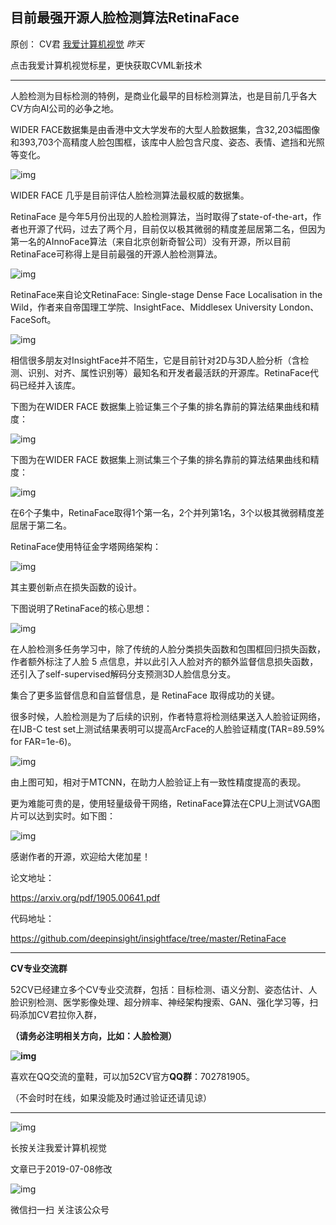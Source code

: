 ## 目前最强开源人脸检测算法RetinaFace

原创： CV君 [我爱计算机视觉](javascript:void(0);) *昨天*

点击我爱计算机视觉标星，更快获取CVML新技术

------



人脸检测为目标检测的特例，是商业化最早的目标检测算法，也是目前几乎各大CV方向AI公司的必争之地。



WIDER FACE数据集是由香港中文大学发布的大型人脸数据集，含32,203幅图像和393,703个高精度人脸包围框，该库中人脸包含尺度、姿态、表情、遮挡和光照等变化。



![img](https://mmbiz.qpic.cn/mmbiz_png/BJbRvwibeSTvW5ibxEX4LV32nRp02urOEqS8af7FfXndZXnoLkH05EicS6QTe1uKdW7MrKjOn6R5jSKq5LKiaibTeJA/640?wx_fmt=png&tp=webp&wxfrom=5&wx_lazy=1&wx_co=1)



WIDER FACE 几乎是目前评估人脸检测算法最权威的数据集。



RetinaFace 是今年5月份出现的人脸检测算法，当时取得了state-of-the-art，作者也开源了代码，过去了两个月，目前仅以极其微弱的精度差屈居第二名，但因为第一名的AInnoFace算法（来自北京创新奇智公司）没有开源，所以目前RetinaFace可称得上是目前最强的开源人脸检测算法。



![img](https://mmbiz.qpic.cn/mmbiz_png/BJbRvwibeSTvW5ibxEX4LV32nRp02urOEqWjiarbz6rCKibjqagLh2kHGh9RMn1JAneYLO0VftIiaGHHKh6ULbIosaw/640?wx_fmt=png&tp=webp&wxfrom=5&wx_lazy=1&wx_co=1)



RetinaFace来自论文RetinaFace: Single-stage Dense Face Localisation in the Wild，作者来自帝国理工学院、InsightFace、Middlesex University London、FaceSoft。



![img](https://mmbiz.qpic.cn/mmbiz_png/BJbRvwibeSTvW5ibxEX4LV32nRp02urOEqMicVsWNQn6QKQOxgGTHwNFia2JUibZpzLPgT3VichHZ2J78vfovU4EIgibw/640?wx_fmt=png&tp=webp&wxfrom=5&wx_lazy=1&wx_co=1)



相信很多朋友对InsightFace并不陌生，它是目前针对2D与3D人脸分析（含检测、识别、对齐、属性识别等）最知名和开发者最活跃的开源库。RetinaFace代码已经并入该库。



下图为在WIDER FACE 数据集上验证集三个子集的排名靠前的算法结果曲线和精度：



![img](https://mmbiz.qpic.cn/mmbiz_png/BJbRvwibeSTvW5ibxEX4LV32nRp02urOEqMxc4AEPF54Lf8ia6rTQBZGeo5WZiat7IiadB7LlUa9Wc1via3CBaRiaFSlw/640?wx_fmt=png&tp=webp&wxfrom=5&wx_lazy=1&wx_co=1)



下图为在WIDER FACE 数据集上测试集三个子集的排名靠前的算法结果曲线和精度：

![img](https://mmbiz.qpic.cn/mmbiz_png/BJbRvwibeSTvW5ibxEX4LV32nRp02urOEqrvag9jiaSEFxK6J105I8d4PuiaZl2baO7y3UrVLibhTDJIl5M8GRicYa5g/640?wx_fmt=png&tp=webp&wxfrom=5&wx_lazy=1&wx_co=1)



在6个子集中，RetinaFace取得1个第一名，2个并列第1名，3个以极其微弱精度差屈居于第二名。



RetinaFace使用特征金字塔网络架构：



![img](https://mmbiz.qpic.cn/mmbiz_png/BJbRvwibeSTvW5ibxEX4LV32nRp02urOEqj8g2s23kKshbkmM3mTDQbC7Zo5ZGh4WNn6PiceAibEZuOxiar9xTtDHJg/640?wx_fmt=png&tp=webp&wxfrom=5&wx_lazy=1&wx_co=1)



其主要创新点在损失函数的设计。



下图说明了RetinaFace的核心思想：



![img](https://mmbiz.qpic.cn/mmbiz_png/BJbRvwibeSTvW5ibxEX4LV32nRp02urOEq8ccoBvC9EyTNfKfLJRHSJGkbJWfmcBibpkZktn3qe7ODVBqQlgg5UsQ/640?wx_fmt=png&tp=webp&wxfrom=5&wx_lazy=1&wx_co=1)



在人脸检测多任务学习中，除了传统的人脸分类损失函数和包围框回归损失函数，作者额外标注了人脸 5 点信息，并以此引入人脸对齐的额外监督信息损失函数，还引入了self-supervised解码分支预测3D人脸信息分支。



集合了更多监督信息和自监督信息，是 RetinaFace 取得成功的关键。



很多时候，人脸检测是为了后续的识别，作者特意将检测结果送入人脸验证网络，在IJB-C test set上测试结果表明可以提高ArcFace的人脸验证精度(TAR=89.59% for FAR=1e-6)。



![img](https://mmbiz.qpic.cn/mmbiz_png/BJbRvwibeSTvW5ibxEX4LV32nRp02urOEqjuicRtnKVIb8dRdodBpd2L3xZb3R6F67rRGmCf36htPoj0bxzr7QyoQ/640?wx_fmt=png&tp=webp&wxfrom=5&wx_lazy=1&wx_co=1)



由上图可知，相对于MTCNN，在助力人脸验证上有一致性精度提高的表现。



更为难能可贵的是，使用轻量级骨干网络，RetinaFace算法在CPU上测试VGA图片可以达到实时。如下图：



![img](https://mmbiz.qpic.cn/mmbiz_png/BJbRvwibeSTvW5ibxEX4LV32nRp02urOEqcneXR6MpG2NBzGLjr5Eh4PZK2l7fe4hO3m5gxC9KmbLCDMCsU1NMbg/640?wx_fmt=png&tp=webp&wxfrom=5&wx_lazy=1&wx_co=1)



感谢作者的开源，欢迎给大佬加星！



论文地址：

https://arxiv.org/pdf/1905.00641.pdf

代码地址：

https://github.com/deepinsight/insightface/tree/master/RetinaFace





------



**CV专业交流群**



52CV已经建立多个CV专业交流群，包括：目标检测、语义分割、姿态估计、人脸识别检测、医学影像处理、超分辨率、神经架构搜索、GAN、强化学习等，扫码添加CV君拉你入群，

**（请务必注明相关方向，比如：人脸检测）**

**![img](https://mmbiz.qpic.cn/mmbiz_jpg/BJbRvwibeSTv7ZnPMnOZ0WwM7DNjLlTdqfsdrzbObbTrIEnMDHLY6WBOHAJAJbozbEeLZLMicbicic7VQfP7IXQITw/640?wx_fmt=jpeg&tp=webp&wxfrom=5&wx_lazy=1&wx_co=1)**

喜欢在QQ交流的童鞋，可以加52CV官方**QQ群**：702781905。

（不会时时在线，如果没能及时通过验证还请见谅）

------



![img](https://mmbiz.qpic.cn/mmbiz_png/BJbRvwibeSTvVOnJBvePcP1qFUSWpyvrjpYAWNIZTZzUA7Zq4VPlReicJWcIeozxic5VhHlwNQNAFXmKQBtKf5xAQ/640?wx_fmt=png&tp=webp&wxfrom=5&wx_lazy=1&wx_co=1)

长按关注我爱计算机视觉

文章已于2019-07-08修改







![img](https://mp.weixin.qq.com/mp/qrcode?scene=10000004&size=102&__biz=MzIwMTE1NjQxMQ==&mid=2247487588&idx=1&sn=069dcd37a3182b039c7ff658e413fc40&send_time=)

微信扫一扫
关注该公众号